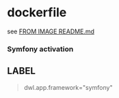 # dockerfile

see [FROM IMAGE README.md](https://github.com/davask/d-php)

### Symfony activation


## LABEL

> dwl.app.framework="symfony"
